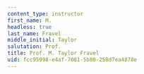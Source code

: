 ```yaml
---
content_type: instructor
first_name: M.
headless: true
last_name: Fravel
middle_initial: Taylor
salutation: Prof.
title: Prof. M. Taylor Fravel
uid: fcc95998-e4af-7081-5b80-258d7ea4878e
---
```

